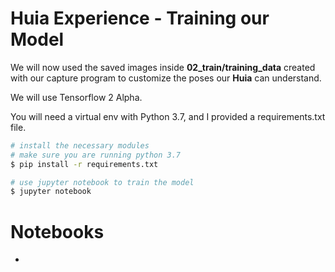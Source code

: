 # Huia Experience - Training our Model

We will now used the saved images inside **02_train/training_data** created with our capture program to customize the poses our **Huia** can understand.

We will use Tensorflow 2 Alpha.

You will need a virtual env with Python 3.7, and I provided a requirements.txt file.

```bash
# install the necessary modules
# make sure you are running python 3.7
$ pip install -r requirements.txt

# use jupyter notebook to train the model
$ jupyter notebook
```
# Notebooks

- 